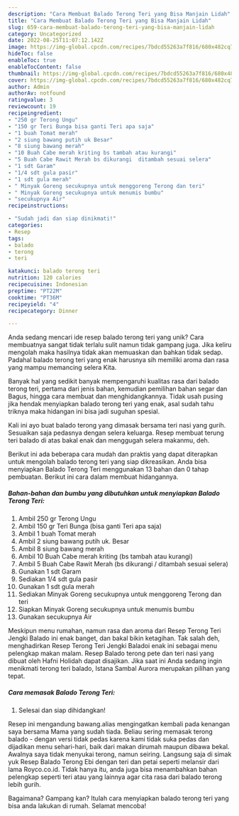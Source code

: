 ```yaml
---
description: "Cara Membuat Balado Terong Teri yang Bisa Manjain Lidah"
title: "Cara Membuat Balado Terong Teri yang Bisa Manjain Lidah"
slug: 659-cara-membuat-balado-terong-teri-yang-bisa-manjain-lidah
category: Uncategorized
date: 2022-08-25T11:07:12.142Z
image: https://img-global.cpcdn.com/recipes/7bdcd55263a7f816/680x482cq70/balado-terong-teri-foto-resep-utama.jpg
hideToc: false
enableToc: true
enableTocContent: false
thumbnail: https://img-global.cpcdn.com/recipes/7bdcd55263a7f816/680x482cq70/balado-terong-teri-foto-resep-utama.jpg
cover: https://img-global.cpcdn.com/recipes/7bdcd55263a7f816/680x482cq70/balado-terong-teri-foto-resep-utama.jpg
author: Admin
authorAv: notfound
ratingvalue: 3
reviewcount: 19
recipeingredient:
- "250 gr Terong Ungu"
- "150 gr Teri Bunga bisa ganti Teri apa saja"
- "1 buah Tomat merah"
- "2 siung bawang putih uk Besar"
- "8 siung bawang merah"
- "10 Buah Cabe merah kriting bs tambah atau kurangi"
- "5 Buah Cabe Rawit Merah bs dikurangi  ditambah sesuai selera"
- "1 sdt Garam"
- "1/4 sdt gula pasir"
- "1 sdt gula merah"
- " Minyak Goreng secukupnya untuk menggoreng Terong dan teri"
- " Minyak Goreng secukupnya untuk menumis bumbu"
- "secukupnya Air"
recipeinstructions:

- "Sudah jadi dan siap dinikmati!"
categories:
- Resep
tags:
- balado
- terong
- teri

katakunci: balado terong teri 
nutrition: 120 calories
recipecuisine: Indonesian
preptime: "PT22M"
cooktime: "PT36M"
recipeyield: "4"
recipecategory: Dinner

---
```





Anda sedang mencari ide resep balado terong teri yang unik? Cara membuatnya sangat tidak terlalu sulit namun tidak gampang juga. Jika keliru mengolah maka hasilnya tidak akan memuaskan dan bahkan tidak sedap. Padahal balado terong teri yang enak harusnya sih memiliki aroma dan rasa yang mampu memancing selera Kita.





Banyak hal yang sedikit banyak mempengaruhi kualitas rasa dari balado terong teri, pertama dari jenis bahan, kemudian pemilihan bahan segar dan Bagus, hingga cara membuat dan menghidangkannya. Tidak usah pusing jika hendak menyiapkan balado terong teri yang enak,      asal sudah tahu triknya maka hidangan ini bisa jadi suguhan spesial.














Kali ini ayo buat balado terong yang dimasak bersama teri nasi yang gurih. Sesuaikan saja pedasnya dengan selera keluarga. Resep membuat terung teri balado di atas bakal enak dan menggugah selera makanmu, deh.






Berikut ini ada beberapa cara mudah dan praktis yang dapat diterapkan untuk mengolah balado terong teri yang siap dikreasikan. Anda bisa menyiapkan Balado Terong Teri menggunakan 13 bahan dan 0 tahap pembuatan. Berikut ini cara dalam membuat hidangannya.

<!--inarticleads1-->

##### Bahan-bahan dan bumbu yang dibutuhkan untuk menyiapkan Balado Terong Teri:

1. Ambil 250 gr Terong Ungu
1. Ambil 150 gr Teri Bunga (bisa ganti Teri apa saja)
1. Ambil 1 buah Tomat merah
1. Ambil 2 siung bawang putih uk. Besar
1. Ambil 8 siung bawang merah
1. Ambil 10 Buah Cabe merah kriting (bs tambah atau kurangi)
1. Ambil 5 Buah Cabe Rawit Merah (bs dikurangi / ditambah sesuai selera)
1. Gunakan 1 sdt Garam
1. Sediakan 1/4 sdt gula pasir
1. Gunakan 1 sdt gula merah
1. Sediakan  Minyak Goreng secukupnya untuk menggoreng Terong dan teri
1. Siapkan  Minyak Goreng secukupnya untuk menumis bumbu
1. Gunakan secukupnya Air


Meskipun menu rumahan, namun rasa dan aroma dari Resep Terong Teri Jengki Balado ini enak banget, dan bakal bikin ketagihan. Tak salah deh, menghadirkan Resep Terong Teri Jengki Baladoi enak ini sebagai menu pelengkap makan malam. Resep Balado terong pete dan teri nasi yang dibuat oleh Hafni Holidah dapat disajikan. Jika saat ini Anda sedang ingin menikmati terong teri balado, Istana Sambal Aurora merupakan pilihan yang tepat. 

<!--inarticleads2-->

##### Cara memasak Balado Terong Teri:


1. Selesai dan siap dihidangkan!

Resep ini mengandung bawang.alias mengingatkan kembali pada kenangan saya bersama Mama yang sudah tiada. Beliau sering memasak terong balado - dengan versi tidak pedas karena kami tidak suka pedas dan dijadikan menu sehari-hari, baik dari makan dirumah maupun dibawa bekal. Awalnya saya tidak menyukai terong, namun seiring. Langsung saja di simak yuk Resep Balado Terong Ebi dengan teri dan petai seperti melansir dari lama Royco.co.id. Tidak hanya itu, anda juga bisa menambahkan bahan pelengkap seperti teri atau yang lainnya agar cita rasa dari balado terong lebih gurih. 

Bagaimana? Gampang kan? Itulah cara menyiapkan balado terong teri yang bisa anda lakukan di rumah. Selamat mencoba!
